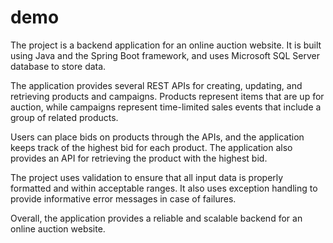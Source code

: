 # demo
The project is a backend application for an online auction website. It is built using Java and the Spring Boot framework,
and uses Microsoft SQL Server database to store data.

The application provides several REST APIs for creating, updating, and retrieving products and campaigns.
Products represent items that are up for auction, while campaigns represent time-limited sales events that include a group of related products.

Users can place bids on products through the APIs, and the application keeps track of the highest bid for each product.
The application also provides an API for retrieving the product with the highest bid.

The project uses validation to ensure that all input data is properly formatted and within acceptable ranges.
It also uses exception handling to provide informative error messages in case of failures.

Overall, the application provides a reliable and scalable backend for an online auction website.

